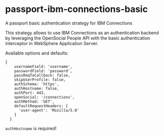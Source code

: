 # passport-ibm-connections-basic
A passport basic authentication strategy for IBM Connections 

This strategy allows to use IBM Connections as an authentication backend by leveraging the OpenSocial People API with the basic authentication interceptor in WebSphere Application Server.

Available options and defaults:

```
{
    usernameField: 'username',
    passwordField: 'password',
    passReqToCallback: false,
    skipUserProfile: false,
    authSchema: 'https',
    authHostname: false,
    authPort: 443,
    openSocial: '/connections',
    authMethod: 'GET',
    defaultRequestHeaders: {
      'user-agent': 'Mozilla/5.0'
    }
  }
 ```

 `authHostname` is required!